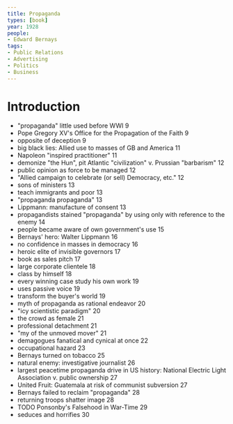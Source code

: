 ```yaml
---
title: Propaganda
types: [book]
year: 1928
people: 
- Edward Bernays
tags:
- Public Relations
- Advertising
- Politics
- Business
---
```


# Introduction
- "propaganda" little used before WWI 9
- Pope Gregory XV's Office for the Propagation of the Faith 9
- opposite of deception 9
- big black lies: Allied use to masses of GB and America 11
- Napoleon "inspired practitioner" 11
- demonize "the Hun", pit Atlantic "civilization" v. Prussian "barbarism" 12
- public opinion as force to be managed 12
- "Allied campaign to celebrate (or sell) Democracy, etc." 12
- sons of ministers 13
- teach immigrants and poor 13
- "propaganda propaganda" 13
- Lippmann: manufacture of consent 13
- propagandists stained "propaganda" by using only with reference to the enemy 14
- people became aware of own government's use 15
- Bernays' hero: Walter Lippmann 16
- no confidence in masses in democracy 16
- heroic elite of invisible governors 17
- book as sales pitch 17
- large corporate clientele 18
- class by himself 18
- every winning case study his own work 19
- uses passive voice 19
- transform the buyer's world 19
- myth of propaganda as rational endeavor 20
- "icy scientistic paradigm" 20
- the crowd as female 21
- professional detachment 21
- "my of the unmoved mover" 21
- demagogues fanatical and cynical at once 22
- occupational hazard 23
- Bernays turned on tobacco 25
- natural enemy: investigative journalist 26
- largest peacetime propaganda drive in US history: National Electric Light Association v. public ownership 27
- United Fruit: Guatemala at risk of communist subversion 27
- Bernays failed to reclaim "propaganda" 28
- returning troops shatter image 28
- TODO Ponsonby's Falsehood in War-Time 29
- seduces and horrifies 30
